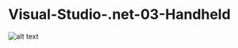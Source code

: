 # Visual-Studio-.net-03-Handheld

![alt text](https://github.com/[pr0gram1]/[Visual-Studio-.net-03-Handheld]/blob/[branch]/Untitled.png?raw=true)
